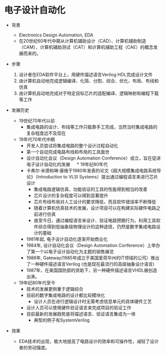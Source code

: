 # 电子设计自动化

* 背景
    * Electronics Design Automation, EDA
    * 在20世纪60年代中期从计算机辅助设计（CAD）、计算机辅助制造（CAM）、计算机辅助测试（CAT）和计算机辅助工程（CAE）的概念发展而来的。

* 步骤
    1. 设计者在EDA软件平台上，用硬件描述语言Verilog HDL完成设计文件
    2. 由计算机自动地完成逻辑编译、化简、分割、综合、优化、布局、布线和仿真
    3. 由计算机自动地完成对于特定目标芯片的适配编译、逻辑映射和编程下载等工作

* 发展历史
    * 19世纪70年代以前
        * 集成电路的设计、布线等工作只能靠手工完成，当然当时集成电路的复杂程度远不及现在
    * 19年代70年代中期
        * 开发人员尝试将集成电路的整个设计过程自动化
        * 第一个自动完成电路布线和布局的工具面世
        * 设计自动化会议（Design Automation Conference）成立，旨在促进电子设计自动化的发展
　  * 19年纪80年代
        * 卡弗尔·米德和琳·康维于1980年发表的论文《超大规模集成电路系统导论》（Introduction to VLSI Systems）提出通过编程语言来进行芯片设计
            * 集成电路逻辑仿真、功能验证的工具的性能得到相当的改善
            * 芯片设计的复杂程度可以得到显著提升
            * 芯片布线布局对人工设计的要求降低，而且软件错误率不断降低
            * 随着计算机仿真技术的发展，设计项目可以在构建实际硬件电路之前进行仿真
            * 直至今日，通过编程语言来设计、验证电路预期行为，利用工具软件综合得到低抽象级物理设计的这种途径，仍然是数字集成电路设计的基础
        * 1981年起, 电子设计自动化逐渐开始商业化
        * 1984年, 设计自动化会议（Design Automation Conference）上举办了第一个以电子设计自动化为主题的销售展览
        * 1986年, Gateway(1985年成立于美国爱荷华州的IT领域的公司）推出了一种硬件描述语言Verilog (也是现在最流行的高级抽象设计语言)
        * 1987年，在美国国防部的资助下，另一种硬件描述语言VHDL被创造出来。
    * 19年纪80年代至今
        * 技术的发展更侧重于逻辑综合
        * 目前的数字集成电路的设计都比较模块化
            * 设计人员在进行逻辑设计时无需考虑信息单元的具体硬件工艺
        * 设计人员可以使用硬件验证语言来完成项目的验证工作
        * 目前最新的发展趋势是将描述语言、验证语言集成为一体
            * 典型的例子有SystemVerilog

* 效果
    * EDA技术的出现，极大地提高了电路设计的效率和可操作性，减轻了设计者的劳动强度。
